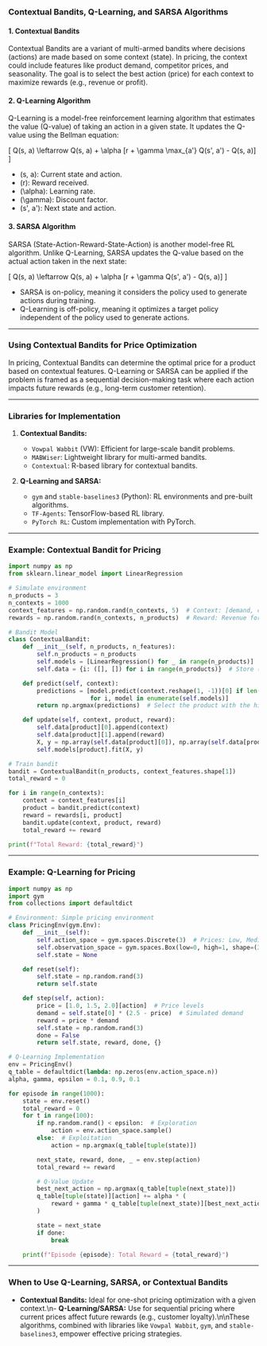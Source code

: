 ### **Contextual Bandits, Q-Learning, and SARSA Algorithms**

#### **1. Contextual Bandits**
Contextual Bandits are a variant of multi-armed bandits where decisions (actions) are made based on some context (state). In pricing, the context could include features like product demand, competitor prices, and seasonality. The goal is to select the best action (price) for each context to maximize rewards (e.g., revenue or profit).

#### **2. Q-Learning Algorithm**
Q-Learning is a model-free reinforcement learning algorithm that estimates the value (Q-value) of taking an action in a given state. It updates the Q-value using the Bellman equation:

\[
Q(s, a) \leftarrow Q(s, a) + \alpha [r + \gamma \max_{a'} Q(s', a') - Q(s, a)]
\]

- \(s, a\): Current state and action.
- \(r\): Reward received.
- \(\alpha\): Learning rate.
- \(\gamma\): Discount factor.
- \(s', a'\): Next state and action.

#### **3. SARSA Algorithm**
SARSA (State-Action-Reward-State-Action) is another model-free RL algorithm. Unlike Q-Learning, SARSA updates the Q-value based on the actual action taken in the next state:

\[
Q(s, a) \leftarrow Q(s, a) + \alpha [r + \gamma Q(s', a') - Q(s, a)]
\]

- SARSA is on-policy, meaning it considers the policy used to generate actions during training.
- Q-Learning is off-policy, meaning it optimizes a target policy independent of the policy used to generate actions.

---

### **Using Contextual Bandits for Price Optimization**

In pricing, Contextual Bandits can determine the optimal price for a product based on contextual features. Q-Learning or SARSA can be applied if the problem is framed as a sequential decision-making task where each action impacts future rewards (e.g., long-term customer retention).

---

### **Libraries for Implementation**
1. **Contextual Bandits:**
   - `Vowpal Wabbit` (VW): Efficient for large-scale bandit problems.
   - `MABWiser`: Lightweight library for multi-armed bandits.
   - `Contextual`: R-based library for contextual bandits.
   
2. **Q-Learning and SARSA:**
   - `gym` and `stable-baselines3` (Python): RL environments and pre-built algorithms.
   - `TF-Agents`: TensorFlow-based RL library.
   - `PyTorch RL`: Custom implementation with PyTorch.

---

### **Example: Contextual Bandit for Pricing**

```python
import numpy as np
from sklearn.linear_model import LinearRegression

# Simulate environment
n_products = 3
n_contexts = 1000
context_features = np.random.rand(n_contexts, 5)  # Context: [demand, competitor_price, ...]
rewards = np.random.rand(n_contexts, n_products)  # Reward: Revenue for each product

# Bandit Model
class ContextualBandit:
    def __init__(self, n_products, n_features):
        self.n_products = n_products
        self.models = [LinearRegression() for _ in range(n_products)]
        self.data = {i: ([], []) for i in range(n_products)}  # Store (contexts, rewards) for each product

    def predict(self, context):
        predictions = [model.predict(context.reshape(1, -1))[0] if len(self.data[i][0]) > 0 else 0
                       for i, model in enumerate(self.models)]
        return np.argmax(predictions)  # Select the product with the highest predicted reward

    def update(self, context, product, reward):
        self.data[product][0].append(context)
        self.data[product][1].append(reward)
        X, y = np.array(self.data[product][0]), np.array(self.data[product][1])
        self.models[product].fit(X, y)

# Train bandit
bandit = ContextualBandit(n_products, context_features.shape[1])
total_reward = 0

for i in range(n_contexts):
    context = context_features[i]
    product = bandit.predict(context)
    reward = rewards[i, product]
    bandit.update(context, product, reward)
    total_reward += reward

print(f"Total Reward: {total_reward}")
```

---

### **Example: Q-Learning for Pricing**

```python
import numpy as np
import gym
from collections import defaultdict

# Environment: Simple pricing environment
class PricingEnv(gym.Env):
    def __init__(self):
        self.action_space = gym.spaces.Discrete(3)  # Prices: Low, Medium, High
        self.observation_space = gym.spaces.Box(low=0, high=1, shape=(3,), dtype=np.float32)  # [demand, competitor_price, seasonality]
        self.state = None

    def reset(self):
        self.state = np.random.rand(3)
        return self.state

    def step(self, action):
        price = [1.0, 1.5, 2.0][action]  # Price levels
        demand = self.state[0] * (2.5 - price)  # Simulated demand
        reward = price * demand
        self.state = np.random.rand(3)
        done = False
        return self.state, reward, done, {}

# Q-Learning Implementation
env = PricingEnv()
q_table = defaultdict(lambda: np.zeros(env.action_space.n))
alpha, gamma, epsilon = 0.1, 0.9, 0.1

for episode in range(1000):
    state = env.reset()
    total_reward = 0
    for t in range(100):
        if np.random.rand() < epsilon:  # Exploration
            action = env.action_space.sample()
        else:  # Exploitation
            action = np.argmax(q_table[tuple(state)])

        next_state, reward, done, _ = env.step(action)
        total_reward += reward

        # Q-Value Update
        best_next_action = np.argmax(q_table[tuple(next_state)])
        q_table[tuple(state)][action] += alpha * (
            reward + gamma * q_table[tuple(next_state)][best_next_action] - q_table[tuple(state)][action]
        )

        state = next_state
        if done:
            break

    print(f"Episode {episode}: Total Reward = {total_reward}")
```

---

### **When to Use Q-Learning, SARSA, or Contextual Bandits**
- **Contextual Bandits:** Ideal for one-shot pricing optimization with a given context.\n- **Q-Learning/SARSA:** Use for sequential pricing where current prices affect future rewards (e.g., customer loyalty).\n\nThese algorithms, combined with libraries like `Vowpal Wabbit`, `gym`, and `stable-baselines3`, empower effective pricing strategies.
